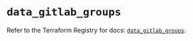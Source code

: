 # `data_gitlab_groups`

Refer to the Terraform Registry for docs: [`data_gitlab_groups`](https://registry.terraform.io/providers/gitlabhq/gitlab/17.11.0/docs/data-sources/groups).
